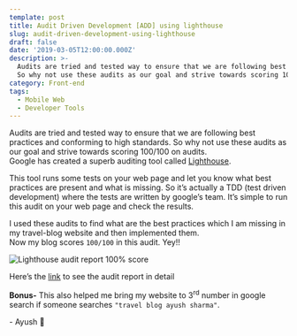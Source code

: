 ```yaml
---
template: post
title: Audit Driven Development [ADD] using lighthouse
slug: audit-driven-development-using-lighthouse
draft: false
date: '2019-03-05T12:00:00.000Z'
description: >-
  Audits are tried and tested way to ensure that we are following best practices and conforming to high standards.
  So why not use these audits as our goal and strive towards scoring 100/100 on audits...
category: Front-end
tags:
  - Mobile Web
  - Developer Tools
---
```


Audits are tried and tested way to ensure that we are following best practices and conforming to high standards.
So why not use these audits as our goal and strive towards scoring 100/100 on audits.  
Google has created a superb auditing tool called [Lighthouse](https://developers.google.com/web/tools/lighthouse/).

This tool runs some tests on your web page and let you know what best practices are present and what is missing.
So it’s actually a TDD (test driven development) where the tests are written by google’s team.
It’s simple to run this audit on your web page and check the results.

I used these audits to find what are the best practices which I am missing in my travel-blog website and then implemented them.  
Now my blog scores `100/100` in this audit. Yey!!

![Lighthouse audit report 100% score](/media/audit-driven-development-1.png 'Lighthouse audit report 100/100')

Here’s the [link](https://googlechrome.github.io/lighthouse/viewer/?gist=d7095d1546e1f42209658b2c2201f9e1) to see the audit report in detail 

**Bonus-** This also helped me bring my website to 3<sup>rd</sup> number in google search if someone searches `"travel blog ayush sharma"`.

\- Ayush 🙂
